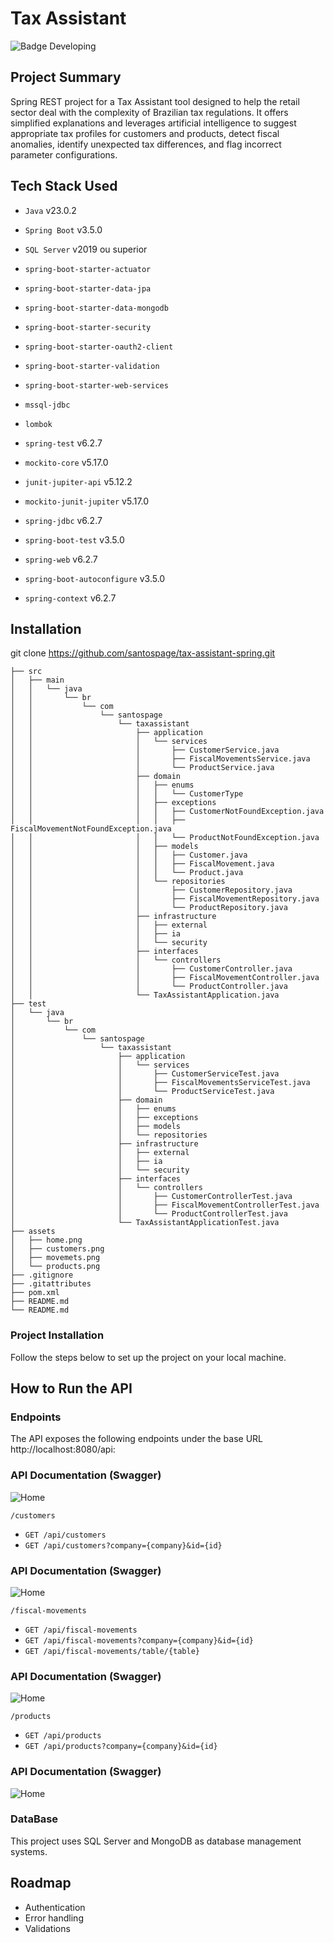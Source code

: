 # Tax Assistant

![Badge Developing](http://img.shields.io/static/v1?label=STATUS&message=DEVELOPING&color=GREEN)

## Project Summary

Spring REST project for a Tax Assistant tool designed to help the retail sector deal with the complexity of Brazilian
tax regulations. It offers simplified explanations and leverages artificial intelligence to suggest appropriate tax
profiles for customers and products, detect fiscal anomalies, identify unexpected tax differences, and flag incorrect
parameter configurations.

## Tech Stack Used

- `Java` v23.0.2
- `Spring Boot` v3.5.0
- `SQL Server` v2019 ou superior

- `spring-boot-starter-actuator`
- `spring-boot-starter-data-jpa`
- `spring-boot-starter-data-mongodb`
- `spring-boot-starter-security`
- `spring-boot-starter-oauth2-client`
- `spring-boot-starter-validation`
- `spring-boot-starter-web-services`
- `mssql-jdbc`
- `lombok`

- `spring-test` v6.2.7
- `mockito-core` v5.17.0
- `junit-jupiter-api` v5.12.2
- `mockito-junit-jupiter` v5.17.0
- `spring-jdbc` v6.2.7
- `spring-boot-test` v3.5.0
- `spring-web` v6.2.7
- `spring-boot-autoconfigure` v3.5.0
- `spring-context` v6.2.7

## Installation

git clone https://github.com/santospage/tax-assistant-spring.git

```
├── src
│   ├── main
│   │   └── java
│   │       └── br
│   │           └── com
│   │               └── santospage
│   │                   └── taxassistant
│   │                       ├── application
│   │                       │   └── services
│   │                       │       ├── CustomerService.java
│   │                       │       ├── FiscalMovementsService.java
│   │                       │       └── ProductService.java
│   │                       ├── domain
│   │                       │   ├── enums
│   │                       │   │   └── CustomerType
│   │                       │   ├── exceptions
│   │                       │   │   ├── CustomerNotFoundException.java
│   │                       │   │   ├── FiscalMovementNotFoundException.java
│   │                       │   │   └── ProductNotFoundException.java
│   │                       │   ├── models
│   │                       │   │   ├── Customer.java
│   │                       │   │   ├── FiscalMovement.java
│   │                       │   │   └── Product.java
│   │                       │   └── repositories
│   │                       │       ├── CustomerRepository.java
│   │                       │       ├── FiscalMovementRepository.java
│   │                       │       └── ProductRepository.java
│   │                       ├── infrastructure
│   │                       │   ├── external
│   │                       │   ├── ia
│   │                       │   └── security
│   │                       ├── interfaces
│   │                       │   └── controllers
│   │                       │       ├── CustomerController.java
│   │                       │       ├── FiscalMovementController.java
│   │                       │       └── ProductController.java
│   │                       └── TaxAssistantApplication.java
├── test
│   └── java
│       └── br
│           └── com
│               └── santospage
│                   └── taxassistant
│                       ├── application
│                       │   └── services
│                       │       ├── CustomerServiceTest.java
│                       │       ├── FiscalMovementsServiceTest.java
│                       │       └── ProductServiceTest.java
│                       ├── domain
│                       │   ├── enums
│                       │   ├── exceptions
│                       │   ├── models
│                       │   └── repositories
│                       ├── infrastructure
│                       │   ├── external
│                       │   ├── ia
│                       │   └── security
│                       ├── interfaces
│                       │   └── controllers
│                       │       ├── CustomerControllerTest.java
│                       │       ├── FiscalMovementControllerTest.java
│                       │       └── ProductControllerTest.java
│                       └── TaxAssistantApplicationTest.java
├── assets
│   ├── home.png
│   ├── customers.png
│   ├── movemets.png
│   └── products.png
├── .gitignore
├── .gitattributes
├── pom.xml
├── README.md
└── README.md

```

### Project Installation

Follow the steps below to set up the project on your local machine.

## How to Run the API

### Endpoints

The API exposes the following endpoints under the base URL http://localhost:8080/api:

### API Documentation (Swagger)

![Home](assets/home.png)

`/customers`

- `GET /api/customers`
- `GET /api/customers?company={company}&id={id}`

### API Documentation (Swagger)

![Home](assets/customers.png)

`/fiscal-movements`

- `GET /api/fiscal-movements`
- `GET /api/fiscal-movements?company={company}&id={id}`
- `GET /api/fiscal-movements/table/{table}`

### API Documentation (Swagger)

![Home](assets/movemets.png)

`/products`

- `GET /api/products`
- `GET /api/products?company={company}&id={id}`

### API Documentation (Swagger)

![Home](assets/products.png)

### DataBase

This project uses SQL Server and MongoDB as database management systems.

## Roadmap

- Authentication
- Error handling
- Validations

